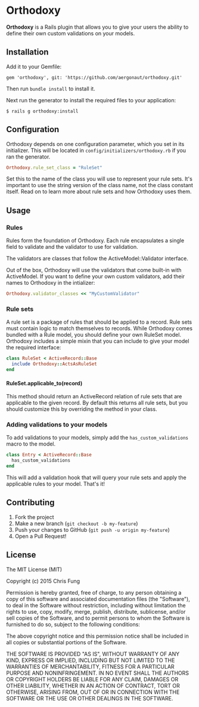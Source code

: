# Orthodoxy

**Orthodoxy** is a Rails plugin that allows you to give your users the ability to define their own custom validations on your models.

## Installation

Add it to your Gemfile:

```
gem 'orthodoxy', git: 'https://github.com/aergonaut/orthodoxy.git'
```

Then run `bundle install` to install it.

Next run the generator to install the required files to your application:

```
$ rails g orthodoxy:install
```

## Configuration

Orthodoxy depends on one configuration parameter, which you set in its initializer. This will be located in `config/initializers/orthodoxy.rb` if you ran the generator.

```ruby
Orthodoxy.rule_set_class = "RuleSet"
```

Set this to the name of the class you will use to represent your rule sets. It's important to use the string version of the class name, not the class constant itself. Read on to learn more about rule sets and how Orthodoxy uses them.

## Usage

### Rules

Rules form the foundation of Orthodoxy. Each rule encapsulates a single field to validate and the validator to use for validation.

The validators are classes that follow the ActiveModel::Validator interface.

Out of the box, Orthodoxy will use the validators that come built-in with ActiveModel. If you want to define your own custom validators, add their names to Orthodoxy in the intializer:

```ruby
Orthodoxy.validator_classes << "MyCustomValidator"
```

### Rule sets

A rule set is a package of rules that should be applied to a record. Rule sets must contain logic to match themselves to records. While Orthodoxy comes bundled with a Rule model, you should define your own RuleSet model. Orthodoxy includes a simple mixin that you can include to give your model the required interface:

```ruby
class RuleSet < ActiveRecord::Base
  include Orthodoxy::ActsAsRuleSet
end
```

#### RuleSet.applicable_to(record)

This method should return an ActiveRecord relation of rule sets that are applicable to the given record. By default this returns all rule sets, but you should customize this by overriding the method in your class.

### Adding validations to your models

To add validations to your models, simply add the `has_custom_validations` macro to the model.

```ruby
class Entry < ActiveRecord::Base
  has_custom_validations
end
```

This will add a validation hook that will query your rule sets and apply the applicable rules to your model. That's it!

## Contributing

1. Fork the project
2. Make a new branch (`git checkout -b my-feature`)
3. Push your changes to GitHub (`git push -u origin my-feature`)
4. Open a Pull Request!

## License

The MIT License (MIT)

Copyright (c) 2015 Chris Fung

Permission is hereby granted, free of charge, to any person obtaining a copy
of this software and associated documentation files (the "Software"), to deal
in the Software without restriction, including without limitation the rights
to use, copy, modify, merge, publish, distribute, sublicense, and/or sell
copies of the Software, and to permit persons to whom the Software is
furnished to do so, subject to the following conditions:

The above copyright notice and this permission notice shall be included in all
copies or substantial portions of the Software.

THE SOFTWARE IS PROVIDED "AS IS", WITHOUT WARRANTY OF ANY KIND, EXPRESS OR
IMPLIED, INCLUDING BUT NOT LIMITED TO THE WARRANTIES OF MERCHANTABILITY,
FITNESS FOR A PARTICULAR PURPOSE AND NONINFRINGEMENT. IN NO EVENT SHALL THE
AUTHORS OR COPYRIGHT HOLDERS BE LIABLE FOR ANY CLAIM, DAMAGES OR OTHER
LIABILITY, WHETHER IN AN ACTION OF CONTRACT, TORT OR OTHERWISE, ARISING FROM,
OUT OF OR IN CONNECTION WITH THE SOFTWARE OR THE USE OR OTHER DEALINGS IN THE
SOFTWARE.
